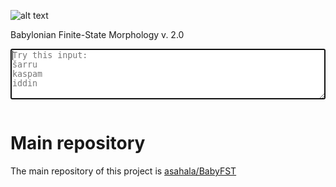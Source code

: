 ![alt text](https://www.mv.helsinki.fi/home/asahala/img/babyfst.png)

Babylonian Finite-State Morphology v. 2.0

<textarea id="input-data" style="width: 100%" rows="5" placeholder="Try this input:
šarru
kaspam
iddin" autofocus></textarea>
<pre id="output-data" style="margin-top: 1em"></pre>
<script src="babyfst.js"></script>
<script src="foma_apply_down.js"></script>
<script>
var
  inputTimeout = 500 /* ms */,
  inputData = document.getElementById('input-data'),
  outputData = document.getElementById('output-data'),
  delay = function(callback, ms) { // SO:1909441
    var timer = 0;
    return function() {
      var context = this;
      var args = arguments;
      clearTimeout(timer);
      timer = setTimeout(function() {
        callback.apply(context, args);
      }, ms || 0);
    };
  };
inputData.addEventListener('input', delay(function(event) {
  var input = inputData.value;
  if (input === '') {
    outputData.textContent = '';
  } else {
    outputData.textContent = input.split('\n').map(function(line) {
      return '' + foma_apply_down(BabyFST, line);
    }).join('\n');
  }
}, inputTimeout));
</script>


# Main repository

The main repository of this project is <a href="https://github.com/asahala/BabyFST">asahala/BabyFST</a>
